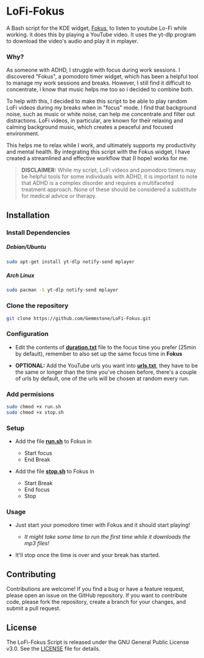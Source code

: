 # LoFi-Fokus
A Bash script for the KDE widget, [Fokus](https://store.kde.org/p/1308861), to listen to youtube Lo-Fi while working. it does this by playing a YouTube video. It uses the yt-dlp program to download the video's audio and play it in mplayer.

### Why?
As someone with ADHD, I struggle with focus during work sessions. I discovered "Fokus", a pomodoro timer widget, which has been a helpful tool to manage my work sessions and breaks. However, I still find it difficult to concentrate, i know that music helps me too so i decided to combine both.

To help with this, I decided to make this script to be able to play random LoFi videos during my breaks when in "focus" mode. I find that background noise, such as music or white noise, can help me concentrate and filter out distractions. LoFi videos, in particular, are known for their relaxing and calming background music, which creates a peaceful and focused environment.

This helps me to relax while I work, and ultimately supports my productivity and mental health. By integrating this script with the Fokus widget, I have created a streamlined and effective workflow that (I hope) works for me. 

> **DISCLAIMER:** While my script, LoFi videos and pomodoro timers may be helpful tools for some individuals with ADHD, it is important to note that ADHD is a complex disorder and requires a multifaceted treatment approach. None of these should be considered a substitute for medical advice or therapy.

## Installation
### Install Dependencies
##### Debian/Ubuntu
```bash
sudo apt-get install yt-dlp notify-send mplayer
```
##### Arch Linux
```bash
sudo pacman -S yt-dlp notify-send mplayer
```

### Clone the repository
```bash 
git clone https://github.com/Gemmstone/LoFi-Fokus.git
```

### Configuration
* Edit the contents of **[duration.txt](duration.txt)** file to the focus time you prefer (25min by default), remember to also set up the same focus time in **Fokus**

* **OPTIONAL:** Add the YouTube urls you want into **[urls.txt](urls.txt)**, they have to be the same or longer than the time you've chosen before, there's a couple of urls by default, one of the urls will be chosen at random every run.

### Add permisions
```bash
sudo chmod +x run.sh
sudo chmod +x stop.sh
```

### Setup
* Add the file **[run.sh](run.sh)** to Fokus in 
  * Start focus
  * End Break
  
* Add the file **[stop.sh](stop.sh)** to Fokus in
  * Start Break
  * End focus
  * Stop

### Usage
* Just start your pomodoro timer with Fokus and it should start playing! 
  * _It might take some time to run the first time while it downloads the mp3 files!_
  
* It'll stop once the time is over and your break has started.

## Contributing
Contributions are welcome! If you find a bug or have a feature request, please open an issue on the GitHub repository. If you want to contribute code, please fork the repository, create a branch for your changes, and submit a pull request. 

## License
The LoFi-Fokus Script is released under the GNU General Public License v3.0. See the [LICENSE](LICENSE) file for details.
